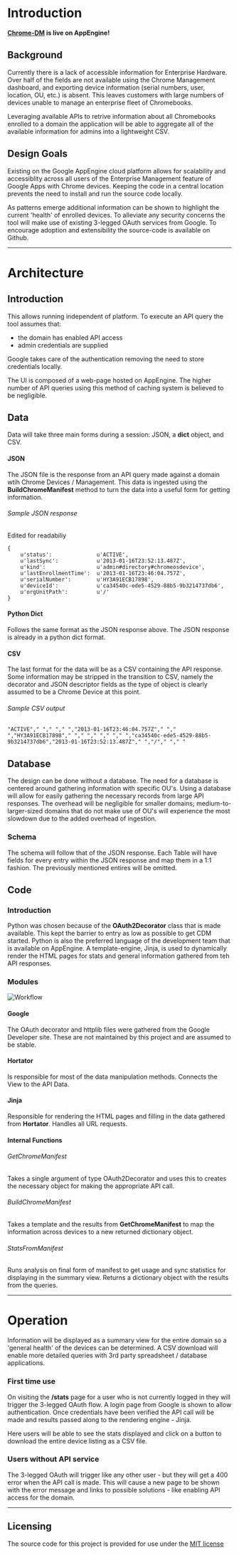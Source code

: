 # Introduction
__[Chrome-DM](http://chrome-dm.appspot.com/) is live on AppEngine!__

## Background
Currently there is a lack of accessible information for Enterprise Hardware. Over half of the fields are not available using the Chrome Management dashboard, and exporting device information (serial numbers, user, location, OU, etc.) is absent. This leaves customers with large numbers of devices unable to manage an enterprise fleet of Chromebooks.

Leveraging available APIs to retrive information about all Chromebooks enrolled to a domain the application will be able to aggregate all of the available information for admins into a lightweight CSV. 

## Design Goals
Existing on the Google AppEngine cloud platform allows for scalability and accessiblity across all users of the Enterprise Management feature of Google Apps with Chrome devices. Keeping the code in a central location prevents the need to install and run the source code locally.

As patterns emerge additional information can be shown to highlight the current 'health' of enrolled devices. To alleviate any security concerns the tool will make use of existing 3-legged OAuth services from Google. To encourage adoption and extensibility the source-code is available on Github.


---

# Architecture

## Introduction
This allows running independent of platform. To execute an API query the tool assumes that:

* the domain has enabled API access
* admin credentials are supplied

Google takes care of the authentication removing the need to store credentials locally.

The UI is composed of a web-page hosted on AppEngine. The higher number of API queries using this method of caching system is believed to be negligible.


## Data
Data will take three main forms during a session: JSON, a __dict__ object, and CSV.

#### JSON
The JSON file is the response from an API query made against a domain wtih Chrome Devices / Management. This data is ingested using the __BuildChromeManifest__ method to turn the data into a useful form for getting information.

###### Sample JSON response
Edited for readabiliy

```
{
	u'status': 				u'ACTIVE', 
	u'lastSync': 			u'2013-01-16T23:52:13.487Z', 
	u'kind': 				u'admin#directory#chromeosdevice', 
	u'lastEnrollmentTime': 	u'2013-01-16T23:46:04.757Z', 
	u'serialNumber': 		u'HY3A91ECB17898',
	u'deviceId': 			u'ca34540c-ede5-4529-88b5-9b3214737db6', 
	u'orgUnitPath': 		u'/'
}
```
#### Python Dict
Follows the same format as the JSON response above. The JSON response is already in a python dict format.

#### CSV
The last format for the data will be as a CSV containing the API response. Some information may be stripped in the transition to CSV, namely the decorator and JSON descriptor fields as the type of object is clearly assumed to be a Chrome Device at this point.

###### Sample CSV output
```
"ACTIVE"," "," "," ","2013-01-16T23:46:04.757Z"," "," ","HY3A91ECB17898"," "," "," "," "," ","ca34540c-ede5-4529-88b5-9b3214737db6","2013-01-16T23:52:13.487Z"," ","/"," "," "
```

## Database
The design can be done without a database. The need for a database is centered around gathering information with specific OU's. Using a database will allow for easily gathering the necessary records from large API responses. The overhead will be negligible for smaller domains; medium-to-larger-sized domains that do not make use of OU's will experience the most slowdown due to the added overhead of ingestion.

### Schema
The schema will follow that of the JSON response. Each Table will have fields for every entry within the JSON response and map them in a 1:1 fashion. The previously mentioned entires will be omitted.

## Code

### Introduction
Python was chosen because of the __OAuth2Decorator__ class that is made available. This kept the barrier to entry as low as possible to get CDM started. Python is also the preferred language of the development team that is available on AppEngine. A template-engine, Jinja, is used to dynamically render the HTML pages for stats and general information gathered from teh API responses.

### Modules

![Workflow](http://i.imgur.com/Su5rMa3.png "Workflow")
#### Google
The OAuth decorator and httplib files were gathered from the Google Developer site. These are not maintained by this project and are assumed to be stable.

#### Hortator
Is responsible for most of the data manipulation methods. Connects the View to the API Data.

#### Jinja
Responsible for rendering the HTML pages and filling in the data gathered from __Hortator__. Handles all URL requests.

#### Internal Functions

###### GetChromeManifest
Takes a single argument of type OAuth2Decorator and uses this to creates the necessary object for making the appropriate API call.

###### BuildChromeManifest
Takes a template and the results from __GetChromeManifest__ to map the information across devices to a new returned dictionary object.

###### StatsFromManifest
Runs analysis on final form of manifest to get usage and sync statistics for displaying in the summary view. Returns a dictionary object with the results from the queries.


---

# Operation
Information will be displayed as a summary view for the entire domain so a 'general health' of the devices can be determined. A CSV download will enable more detailed queries with 3rd party spreadsheet / database applications.

### First time use
On visiting the __/stats__ page for a user who is not currently logged in they will trigger the 3-legged OAuth flow. A login page from Google is shown to allow authentication. Once credentials have been verified the API call will be made and results passed along to the rendering engine - Jinja.

Here users will be able to see the stats displayed and click on a button to download the entire device listing as a CSV file.

### Users without API service
The 3-legged OAuth will trigger like any other user - but they will get a 400 error when the API call is made. This will cause a new page to be shown with the error message and links to possible solutions - like enabling API access for the domain.

---

## Licensing
The source code for this project is provided for use under the [MIT license](https://github.com/ottiferous/Chrome-DM/blob/master/MIT%20License.txt)
